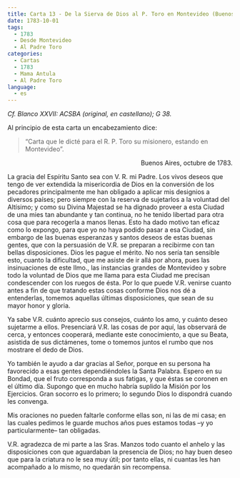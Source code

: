 ```yaml
---
title: Carta 13 - De la Sierva de Dios al P. Toro en Montevideo (Buenos Aires, octubre de 1783).
date: 1783-10-01
tags:
  - 1783
  - Desde Montevideo
  - Al Padre Toro
categories:
  - Cartas
  - 1783
  - Mama Antula
  - Al Padre Toro
language:
  - es
---
```


_Cf. Blanco XXVII: ACSBA (original, en castellano); G 38._

Al principio de esta carta un encabezamiento dice:
> “Carta que le dicté para el R. P. Toro su misionero, estando en Montevideo”.

<div align="right">
Buenos Aires, octubre de 1783.
</div>

La gracia del Espíritu Santo sea con V. R. mi Padre. Los vivos deseos que tengo de ver extendida la misericordia de Dios en la conversión de los pecadores principalmente me han obligado a aplicar mis designios a diversos países; pero siempre con la reserva de sujetarlos a la voluntad del Altísimo; y como su Divina Majestad se ha dignado proveer a esta Ciudad de una mies tan abundante y tan continua, no he tenido libertad para otra cosa que para recogerla a manos llenas. Esto ha dado motivo tan eficaz como lo expongo, para que yo no haya podido pasar a esa Ciudad, sin embargo de las buenas esperanzas y santos deseos de estas buenas gentes, que con la persuasión de V.R. se preparan a recibirme con tan bellas disposiciones. Dios les pague el mérito. No nos sería tan sensible esto, cuanto la dificultad, que me asiste de ir allá por ahora, pues las insinuaciones de este Ilmo., las instancias grandes de Montevideo y sobre todo la voluntad de Dios que me llama para esta Ciudad me precisan condescender con los ruegos de ésta. Por lo que puede V.R. venirse cuanto antes a fin de que tratando estas cosas conforme Dios nos dé a entenderlas, tomemos aquellas últimas disposiciones, que sean de su mayor honor y gloria.

Ya sabe V.R. cuánto aprecio sus consejos, cuánto los amo, y cuánto deseo sujetarme a ellos. Presenciará V.R. las cosas de por aquí, las observará de cerca, y entonces cooperará, mediante este conocimiento, a que su Beata, asistida de sus dictámenes, tome o tomemos juntos el rumbo que nos mostrare el dedo de Dios.

Yo también le ayudo a dar gracias al Señor, porque en su persona ha favorecido a esas gentes dependiéndoles la Santa Palabra. Espero en su Bondad, que el fruto corresponda a sus fatigas, y que éstas se coronen en el último día. Supongo que en mucho habría suplido la Misión por los Ejercicios. Gran socorro es lo primero; lo segundo Dios lo dispondrá cuando les convenga.

Mis oraciones no pueden faltarle conforme ellas son, ni las de mi casa; en las cuales pedimos le guarde muchos años pues estamos todas –y yo particularmente– tan obligadas.

V.R. agradezca de mi parte a las Sras. Manzos todo cuanto el anhelo y las disposiciones con que aguardaban la presencia de Dios; no hay buen deseo que para la criatura no le sea muy útil; por tanto ellas, ni cuantas les han acompañado a lo mismo, no quedarán sin recompensa.
